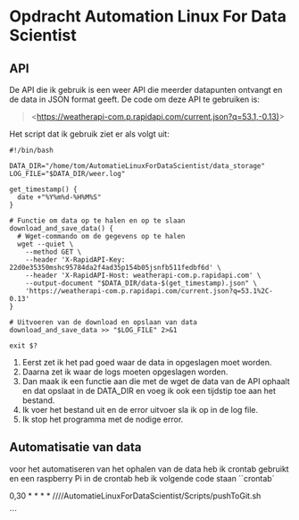 # Opdracht Automation Linux For Data Scientist

## API

De API die ik gebruik is een weer API die meerder datapunten ontvangt
en de data in JSON format geeft. De code om deze API te gebruiken is:

> <<https://weatherapi-com.p.rapidapi.com/current.json?q=53.1,-0.13)>>

Het script dat ik gebruik ziet er als volgt uit:

```shell
#!/bin/bash

DATA_DIR="/home/tom/AutomatieLinuxForDataScientist/data_storage"
LOG_FILE="$DATA_DIR/weer.log"

get_timestamp() {
  date +"%Y%m%d-%H%M%S"
}

# Functie om data op te halen en op te slaan
download_and_save_data() {
  # Wget-commando om de gegevens op te halen
  wget --quiet \
    --method GET \
    --header 'X-RapidAPI-Key: 22d0e35350mshc95784da2f4ad35p154b05jsnfb511fedbf6d' \
    --header 'X-RapidAPI-Host: weatherapi-com.p.rapidapi.com' \
    --output-document "$DATA_DIR/data-$(get_timestamp).json" \
    'https://weatherapi-com.p.rapidapi.com/current.json?q=53.1%2C-0.13'
}

# Uitvoeren van de download en opslaan van data
download_and_save_data >> "$LOG_FILE" 2>&1

exit $?

```

1. Eerst zet ik het pad goed waar de data in opgeslagen moet worden.
2. Daarna zet ik waar de logs moeten opgeslagen worden.
3. Dan maak ik een functie aan die met de wget de data van de API ophaalt en dat opslaat in de DATA_DIR en voeg ik ook een tijdstip toe aan het bestand.
4. Ik voer het bestand uit en de error uitvoer sla ik op in de log file.
5. Ik stop het programma met de nodige error.

## Automatisatie van data

voor het automatiseren van het ophalen van de data heb ik crontab gebruikt en een raspberry Pi
in de crontab heb ik volgende code staan
´´crontab´

0,30 \* \* \* \* ////AutomatieLinuxForDataScientist/Scripts/pushToGit.sh

´´´
